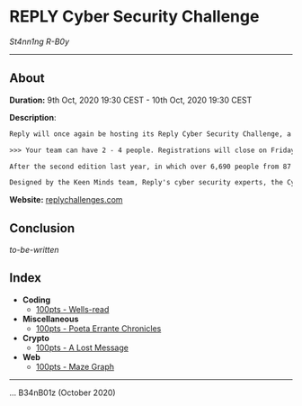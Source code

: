 # REPLY Cyber Security Challenge

_St4nn1ng R-B0y_

---

## About

**Duration:** 9th Oct, 2020 19:30 CEST - 10th Oct, 2020 19:30 CEST

**Description**:
```txt
Reply will once again be hosting its Reply Cyber Security Challenge, a team competition open to both students and professionals aged 16+. The online challenge will take place on Friday October 9th 2020 at 19:30 CEST and will last 24 hours.

>>> Your team can have 2 - 4 people. Registrations will close on Friday October 9th 2020 14:00 CEST! <<<

After the second edition last year, in which over 6,690 people from 87 countries around the world took part, the 2020 challenge will present five stimulating issues for each of the following categories: coding, web, miscellaneous, crypto and binary. The team that solves the security problem in a 'capture the flag' (CTF) contest will obtain the highest score in the challenge and win the challenge.

Designed by the Keen Minds team, Reply's cyber security experts, the Cyber Security Challenge is just one of a number of Reply initiatives to promote the culture of coding, with a particular focus on new generations.
```

**Website:** [replychallenges.com](https://replychallenges.com/CyberSecurityCTF)

## Conclusion

_to-be-written_

## Index
* **Coding**
  * [100pts - Wells-read](Wells-read/README.md)
* **Miscellaneous**
  * [100pts - Poeta Errante Chronicles](Poeta%20Errante%20Chronicles/README.md)
* **Crypto**
  * [100pts - A Lost Message](A%20Lost%20Message/README.md)
* **Web**
  * [100pts - Maze Graph](Maze%20Graph/README.md)
---

... B34nB01z (October 2020)
